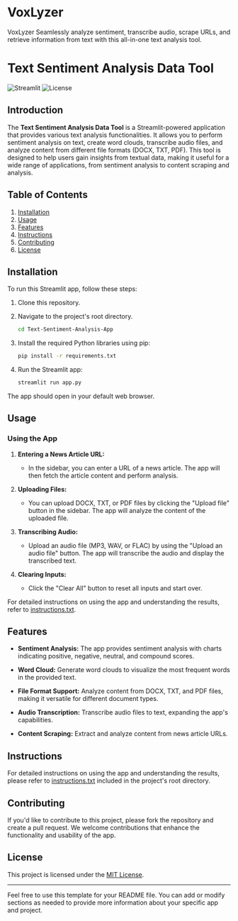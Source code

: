# VoxLyzer
VoxLyzer Seamlessly analyze sentiment, transcribe audio, scrape URLs, and retrieve information from text with this all-in-one text analysis tool.


# Text Sentiment Analysis Data Tool

![Streamlit](https://img.shields.io/badge/built%20with-Streamlit-red?style=for-the-badge&logo=Streamlit)
![License](https://img.shields.io/badge/license-MIT-blue?style=for-the-badge)

## Introduction

The **Text Sentiment Analysis Data Tool** is a Streamlit-powered application that provides various text analysis functionalities. It allows you to perform sentiment analysis on text, create word clouds, transcribe audio files, and analyze content from different file formats (DOCX, TXT, PDF). This tool is designed to help users gain insights from textual data, making it useful for a wide range of applications, from sentiment analysis to content scraping and analysis.

## Table of Contents

1. [Installation](#installation)
2. [Usage](#usage)
3. [Features](#features)
4. [Instructions](#instructions)
5. [Contributing](#contributing)
6. [License](#license)

## Installation

To run this Streamlit app, follow these steps:

1. Clone this repository.
2. Navigate to the project's root directory.

   ```bash
   cd Text-Sentiment-Analysis-App
   ```

3. Install the required Python libraries using pip:

   ```bash
   pip install -r requirements.txt
   ```

4. Run the Streamlit app:

   ```bash
   streamlit run app.py
   ```

The app should open in your default web browser.

## Usage

### Using the App

1. **Entering a News Article URL:**

   - In the sidebar, you can enter a URL of a news article. The app will then fetch the article content and perform analysis.

2. **Uploading Files:**

   - You can upload DOCX, TXT, or PDF files by clicking the "Upload file" button in the sidebar. The app will analyze the content of the uploaded file.

3. **Transcribing Audio:**

   - Upload an audio file (MP3, WAV, or FLAC) by using the "Upload an audio file" button. The app will transcribe the audio and display the transcribed text.

4. **Clearing Inputs:**

   - Click the "Clear All" button to reset all inputs and start over.

For detailed instructions on using the app and understanding the results, refer to [instructions.txt](instructions.txt).

## Features

- **Sentiment Analysis:** The app provides sentiment analysis with charts indicating positive, negative, neutral, and compound scores.

- **Word Cloud:** Generate word clouds to visualize the most frequent words in the provided text.

- **File Format Support:** Analyze content from DOCX, TXT, and PDF files, making it versatile for different document types.

- **Audio Transcription:** Transcribe audio files to text, expanding the app's capabilities.

- **Content Scraping:** Extract and analyze content from news article URLs.

## Instructions

For detailed instructions on using the app and understanding the results, please refer to [instructions.txt](instructions.txt) included in the project's root directory.

## Contributing

If you'd like to contribute to this project, please fork the repository and create a pull request. We welcome contributions that enhance the functionality and usability of the app.

## License

This project is licensed under the [MIT License](LICENSE).

---

Feel free to use this template for your README file. You can add or modify sections as needed to provide more information about your specific app and project.
